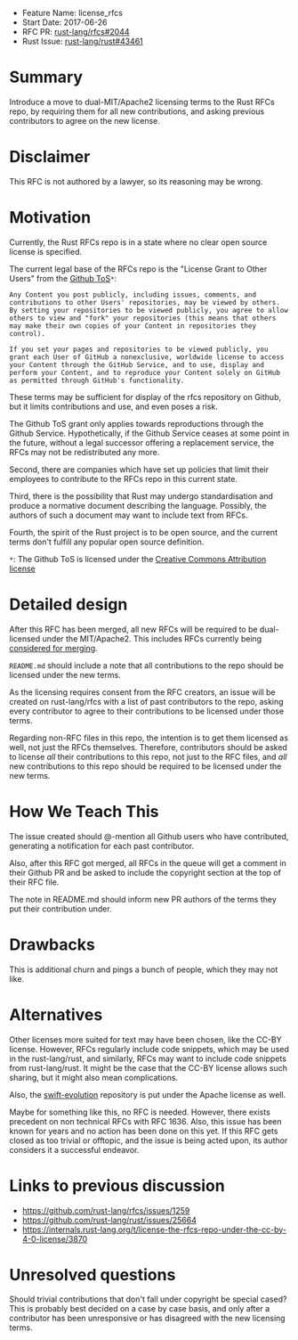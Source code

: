 - Feature Name: license_rfcs
- Start Date: 2017-06-26
- RFC PR: [rust-lang/rfcs#2044](https://github.com/rust-lang/rfcs/pull/2044)
- Rust Issue: [rust-lang/rust#43461](https://github.com/rust-lang/rust/issues/43461)

# Summary
[summary]: #summary

Introduce a move to dual-MIT/Apache2 licensing terms to the Rust RFCs repo, by
requiring them for all new contributions, and asking previous contributors to
agree on the new license.

# Disclaimer
[disclaimer]: #disclaimer

This RFC is not authored by a lawyer, so its reasoning may be wrong.

# Motivation
[motivation]: #motivation

Currently, the Rust RFCs repo is in a state where no clear open source license
is specified.

The current legal base of the RFCs repo is the "License Grant to Other
Users" from the [Github ToS]`*`:

```
Any Content you post publicly, including issues, comments, and contributions to other Users' repositories, may be viewed by others. By setting your repositories to be viewed publicly, you agree to allow others to view and "fork" your repositories (this means that others may make their own copies of your Content in repositories they control).

If you set your pages and repositories to be viewed publicly, you grant each User of GitHub a nonexclusive, worldwide license to access your Content through the GitHub Service, and to use, display and perform your Content, and to reproduce your Content solely on GitHub as permitted through GitHub's functionality.
```

These terms may be sufficient for display of the rfcs repository on Github, but
it limits contributions and use, and even poses a risk.

The Github ToS grant only applies towards reproductions through the Github
Service. Hypothetically, if the Github Service ceases at some point in the
future, without a legal successor offering a replacement service, the RFCs may
not be redistributed any more.

Second, there are companies which have set up policies that limit their
employees to contribute to the RFCs repo in this current state.

Third, there is the possibility that Rust may undergo standardisation and
produce a normative document describing the language.
Possibly, the authors of such a document may want to include text from RFCs.

Fourth, the spirit of the Rust project is to be open source, and the current
terms don't fulfill any popular open source definition.

`*`: The Github ToS is licensed under the [Creative Commons Attribution license](https://creativecommons.org/licenses/by/4.0/)

[Github ToS]: https://help.github.com/articles/github-terms-of-service/#5-license-grant-to-other-users

# Detailed design
[design]: #detailed-design

After this RFC has been merged, all new RFCs will be required to be
dual-licensed under the MIT/Apache2. This includes RFCs currently being
[considered for merging].

`README.md` should include a note that all contributions to the repo should be
licensed under the new terms.

As the licensing requires consent from the RFC creators, an issue will be
created on rust-lang/rfcs with a list of past contributors to the repo,
asking every contributor to agree to their contributions to be licensed under
those terms.

Regarding non-RFC files in this repo, the intention is to get them licensed
as well, not just the RFCs themselves. Therefore, contributors should be asked
to license *all* their contributions to this repo, not just to the RFC files,
and *all* new contributions to this repo should be required to be licensed
under the new terms.

[considered for merging]: https://github.com/rust-lang/rfcs/pulls

# How We Teach This
[how-we-teach-this]: #how-we-teach-this

The issue created should @-mention all Github users who have contributed,
generating a notification for each past contributor.

Also, after this RFC got merged, all RFCs in the queue will get a comment in
their Github PR and be asked to include the copyright section at the top of
their RFC file.

The note in README.md should inform new PR authors of the terms
they put their contribution under.

# Drawbacks
[drawbacks]: #drawbacks

This is additional churn and pings a bunch of people, which they may not like.

# Alternatives
[alternatives]: #alternatives

Other licenses more suited for text may have been chosen, like the CC-BY
license. However, RFCs regularly include code snippets, which may be used in
the rust-lang/rust, and similarly, RFCs may want to include code snippets from
rust-lang/rust. It might be the case that the CC-BY license allows such
sharing, but it might also mean complications.

Also, the [swift-evolution](https://github.com/apple/swift-evolution)
repository is put under the Apache license as well.

Maybe for something like this, no RFC is needed. However, there exists
precedent on non technical RFCs with RFC 1636. Also, this issue has been known
for years and no action has been done on this yet. If this RFC gets closed as
too trivial or offtopic, and the issue is being acted upon, its author
considers it a successful endeavor.

# Links to previous discussion

* https://github.com/rust-lang/rfcs/issues/1259
* https://github.com/rust-lang/rust/issues/25664
* https://internals.rust-lang.org/t/license-the-rfcs-repo-under-the-cc-by-4-0-license/3870

# Unresolved questions
[unresolved]: #unresolved-questions

Should trivial contributions that don't fall under copyright be special cased?
This is probably best decided on a case by case basis, and only after a
contributor has been unresponsive or has disagreed with the new licensing
terms.
